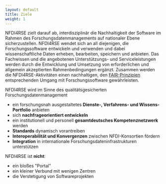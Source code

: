 ```yaml
---
layout: default
title: Ziele
weight: 1
---        
```


NFDI4RSE zielt darauf ab, interdisziplinär die Nachhaltigkeit der Software im Rahmen des Forschungsdatenmanagements auf nationaler Ebene sicherzustellen. NFDI4RSE wendet sich an all diejenigen, die Forschungssoftware entwickeln und verwenden und dabei wissenschaftliche Daten erheben, bearbeiten, speichern und anbieten. Das Fachwissen und die angebotenen Unterstützungs- und Serviceleistungen werden durch die Entwicklung und Umsetzung von erforderlichen und allgemein akzeptierten Rahmenbedingungen ergänzt. Zusammen werden die NFDI4RSE-Aktivitäten einen nachhaltigen, den [FAIR-Prinzipien](https://www.go-fair.org/fair-principles/) entsprechenden Umgang mit Forschungssoftware gewährleisten.

NFDI4RSE wird im Sinne des qualitätsgesicherten Forschungsdatenmanagement
- ein forschungsnah ausgestaltetes **Dienste-, Verfahrens- und Wissens-Portfolio** anbieten
- sich **nachfrageorientiert entwickeln**
- ein institutionell und personell **gesamtdeutsches Kompetenznetzwerk** werden
- **Standards** dynamisch vorantreiben
- **Interoperabilität und Konvergenzen** zwischen NFDI-Konsortien fördern
- **Integration** in internationale Forschungsdateninfrastrukturen unterstützen

NFDI4RSE ist **nicht**:
- ein bloßes "Portal"
- ein kleiner Verbund mit wenigen Zentren
- die Verstetigung von Softwareprojekten



